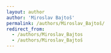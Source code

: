 ```yaml
---
layout: author
author: 'Miroslav Bajtoš'
permalink: /authors/Miroslav_Bajtoš/
redirect_from:
  - /authors/Miroslav_Bajtos
  - /authors/Miroslav_Bajtoš
---
```

